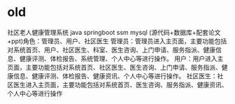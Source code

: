 # old
社区老人健康管理系统 java springboot ssm mysql (源代码+数据库+配套论文+ppt)角色：管理员、用户、社区医生  管理员：管理员进入主页面，主要功能包括对系统首页、用户、社区医生、科室、医生咨询、上门申请、服务指派、健康信息、健康评测、体检报告、系统管理、个人中心等进行操作。  用户：用户进入主页面，主要功能包括对系统首页、社区医生、医生咨询、上门申请、服务指派、健康信息、健康评测、体检报告、健康资讯、个人中心等进行操作。  社区医生：社区医生进入主页面，主要功能包括对系统首页、医生咨询、服务指派、健康资讯、个人中心等进行操作
